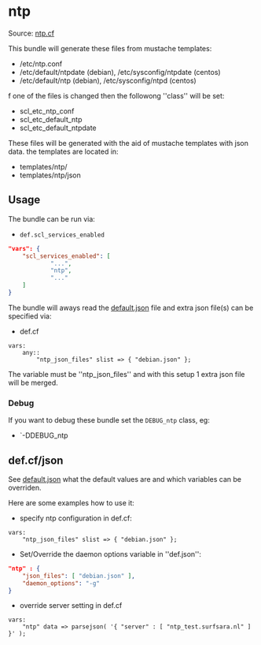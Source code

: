 # ntp

Source: [ntp.cf](/services/ntp.cf)

This bundle will generate these files from mustache templates:
 * /etc/ntp.conf
 * /etc/default/ntpdate (debian), /etc/sysconfig/ntpdate (centos)
 * /etc/default/ntp (debian), /etc/sysconfig/ntpd (centos)

f one of the files is changed then the followong ''class'' will be set:
 * scl_etc_ntp_conf
 * scl_etc_default_ntp
 * scl_etc_default_ntpdate

These files will be generated with the aid of mustache templates with json data.
the templates are located in:
 * templates/ntp/
 * templates/ntp/json

## Usage

The bundle can be run via:
 * `def.scl_services_enabled`
```json
"vars": {
    "scl_services_enabled": [
            "...",
            "ntp",
            "..."
    ]
}
```

The bundle will aways read the [default.json](/templates/cron/json/default.json) file
and extra json file(s) can be specified via:
 * def.cf
```
vars:
    any::
        "ntp_json_files" slist => { "debian.json" };
```

The variable must be ''ntp_json_files'' and with this setup 1 extra json file will be  merged.

### Debug

If you want to debug these bundle set the `DEBUG_ntp` class, eg:
 * `-DDEBUG_ntp

## def.cf/json

See [default.json](/templates/ntp/json/default.json) what the default values are and
which variables can be overriden.

Here are some examples how to use it:
 * specify ntp configuration in def.cf:
```
vars:
    "ntp_json_files" slist => { "debian.json" };
```
 * Set/Override the daemon options variable in ''def.json'':
```json
"ntp" : {
    "json_files": [ "debian.json" ],
    "daemon_options": "-g"
}
```
 * override server setting in def.cf
```
vars:
    "ntp" data => parsejson( '{ "server" : [ "ntp_test.surfsara.nl" ] }' );
```
